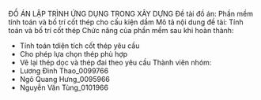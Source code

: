ĐỒ ÁN LẬP TRÌNH ỨNG DỤNG TRONG XÂY DỰNG
Đề tài đồ án: Phần mềm tính toán và bố trí cốt thép cho cấu kiện dầm
Mô tả nội dung đề tài: Tính toán và bố trí cốt thép
Chức năng của phần mềm sau khi hoàn thành:
- Tính toán tdiện tích cốt thép yêu cầu
- Cho phép lựa chọn thép phù hợp
- Vẽ lại thép dọc và thép đai theo yêu cầu
Thành viên nhóm: 
- Lương Đình Thao_0099766
- Ngô Quang Hưng_0095966
- Nguyễn Văn Tùng_0101966
